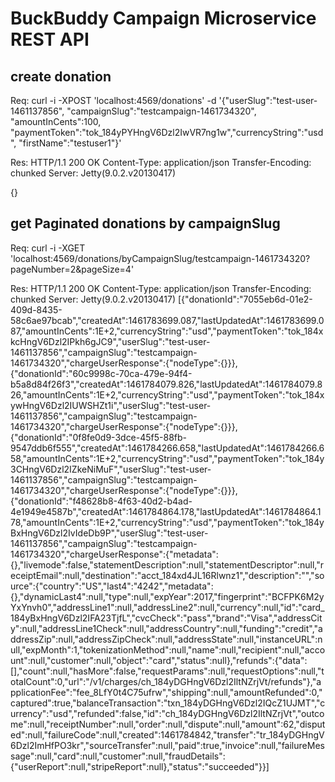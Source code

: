 # BuckBuddy Campaign Microservice REST API

## create donation
Req:
curl -i -XPOST 'localhost:4569/donations' -d '{"userSlug":"test-user-1461137856", "campaignSlug":"testcampaign-1461734320", "amountInCents":100, "paymentToken":"tok_184yPYHngV6Dzl2IwVR7ng1w","currencyString":"usd", "firstName":"testuser1"}'

Res:
HTTP/1.1 200 OK
Content-Type: application/json
Transfer-Encoding: chunked
Server: Jetty(9.0.2.v20130417)

{}

## get Paginated donations by campaignSlug
Req:
curl -i -XGET 'localhost:4569/donations/byCampaignSlug/testcampaign-1461734320?pageNumber=2&pageSize=4'

Res:
HTTP/1.1 200 OK
Content-Type: application/json
Transfer-Encoding: chunked
Server: Jetty(9.0.2.v20130417)
[{"donationId":"7055eb6d-01e2-409d-8435-58c6ae97bcab","createdAt":1461783699.087,"lastUpdatedAt":1461783699.087,"amountInCents":1E+2,"currencyString":"usd","paymentToken":"tok_184xkcHngV6Dzl2IPkh6gJC9","userSlug":"test-user-1461137856","campaignSlug":"testcampaign-1461734320","chargeUserResponse":{"nodeType":{}}},{"donationId":"60c9998c-70ca-479e-94f4-b5a8d84f26f3","createdAt":1461784079.826,"lastUpdatedAt":1461784079.826,"amountInCents":1E+2,"currencyString":"usd","paymentToken":"tok_184xywHngV6Dzl2IUWSHZt1i","userSlug":"test-user-1461137856","campaignSlug":"testcampaign-1461734320","chargeUserResponse":{"nodeType":{}}},{"donationId":"0f8fe0d9-3dce-45f5-88fb-9547ddb6f555","createdAt":1461784266.658,"lastUpdatedAt":1461784266.658,"amountInCents":1E+2,"currencyString":"usd","paymentToken":"tok_184y3CHngV6Dzl2IZkeNiMuF","userSlug":"test-user-1461137856","campaignSlug":"testcampaign-1461734320","chargeUserResponse":{"nodeType":{}}},{"donationId":"f48628b8-4f63-40d2-b4ad-4e1949e4587b","createdAt":1461784864.178,"lastUpdatedAt":1461784864.178,"amountInCents":1E+2,"currencyString":"usd","paymentToken":"tok_184yBxHngV6Dzl2IvIdeDb9P","userSlug":"test-user-1461137856","campaignSlug":"testcampaign-1461734320","chargeUserResponse":{"metadata":{},"livemode":false,"statementDescription":null,"statementDescriptor":null,"receiptEmail":null,"destination":"acct_184xd4JL16Rlwnz1","description":"","source":{"country":"US","last4":"4242","metadata":{},"dynamicLast4":null,"type":null,"expYear":2017,"fingerprint":"BCFPK6M2yYxYnvh0","addressLine1":null,"addressLine2":null,"currency":null,"id":"card_184yBxHngV6Dzl2IFA23TjfL","cvcCheck":"pass","brand":"Visa","addressCity":null,"addressLine1Check":null,"addressCountry":null,"funding":"credit","addressZip":null,"addressZipCheck":null,"addressState":null,"instanceURL":null,"expMonth":1,"tokenizationMethod":null,"name":null,"recipient":null,"account":null,"customer":null,"object":"card","status":null},"refunds":{"data":[],"count":null,"hasMore":false,"requestParams":null,"requestOptions":null,"totalCount":0,"url":"/v1/charges/ch_184yDGHngV6Dzl2IltNZrjVt/refunds"},"applicationFee":"fee_8LfY0t4C75ufrw","shipping":null,"amountRefunded":0,"captured":true,"balanceTransaction":"txn_184yDGHngV6Dzl2IQcZ1UJMT","currency":"usd","refunded":false,"id":"ch_184yDGHngV6Dzl2IltNZrjVt","outcome":null,"receiptNumber":null,"order":null,"dispute":null,"amount":62,"disputed":null,"failureCode":null,"created":1461784842,"transfer":"tr_184yDGHngV6Dzl2ImHfPO3kr","sourceTransfer":null,"paid":true,"invoice":null,"failureMessage":null,"card":null,"customer":null,"fraudDetails":{"userReport":null,"stripeReport":null},"status":"succeeded"}}]